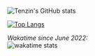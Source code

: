 
<!-- [![GitHub Streak](http://github-readme-streak-stats.herokuapp.com?user=tenzind12&theme=radical&date_format=j%20M%5B%20Y%5D)](https://github.com/tenzins12) -->

![Tenzin's GitHub stats](https://github-readme-stats.vercel.app/api?username=tenzind12&show_icons=true&theme=blue-green)


 [![Top Langs](https://github-readme-stats.vercel.app/api/top-langs/?username=tenzind12&hide=blade&layout=compact&theme=blue-green)](https://github.com/tenzind12/github-readme-stats)

<!-- [![willianrod's wakatime stats](https://github-readme-stats.vercel.app/api/wakatime?username=tenzin)](https://github.com/tenzin/github-readme-stats) -->


<i>Wakatime since June 2022: </i><br/>
<img src="https://github-readme-stats.vercel.app/api/wakatime?username=Tenzin&layout=compact&theme=merko" alt="wakatime stats"/>
